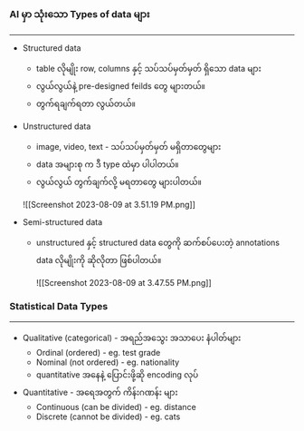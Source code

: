 
### AI မှာ သုံးသော Types of data  များ
---
* Structured data
	* table လိုမျိုး row, columns နှင့် သပ်သပ်မှတ်မှတ် ရှိသော data များ
	* လွယ်လွယ်နဲ့ pre-designed feilds တွေ များတယ်။
	* တွက်ရချက်ရတာ လွယ်တယ်။
* Unstructured data
	* image, video, text - သပ်သပ်မှတ်မှတ် မရှိတာတွေများ
	* data အများစု က ဒီ type ထဲမှာ ပါပါတယ်။
	* လွယ်လွယ် တွက်ချက်လို့ မရတာတွေ များပါတယ်။

	![[Screenshot 2023-08-09 at 3.51.19 PM.png]]
	
* Semi-structured data
	* unstructured နှင့် structured data တွေကို ဆက်စပ်ပေးတဲ့ annotations data လိုမျိုးကို ဆိုလိုတာ ဖြစ်ပါတယ်။
	
		![[Screenshot 2023-08-09 at 3.47.55 PM.png]]

### Statistical Data Types
---
- Qualitative (categorical) - အရည်အသွေး အသာပေး နံပါတ်များ
	- Ordinal (ordered) - eg. test grade
	- Nominal (not ordered) - eg. nationality
	- quantitative အနေနဲ့ ပြောင်းဖို့ဆို encoding လုပ်
- Quantitative - အရေအတွက် ကိန်းဂဏန်း များ
	- Continuous (can be divided) - eg. distance
	- Discrete (cannot be divided) - eg. cats